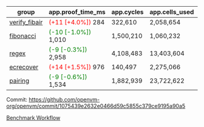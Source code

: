 | group | app.proof_time_ms | app.cycles | app.cells_used | leaf.proof_time_ms | leaf.cycles | leaf.cells_used |
| -- | -- | -- | -- | -- | -- | -- |
| [verify_fibair](https://github.com/openvm-org/openvm/blob/benchmark-results/benchmarks-pr/2121/verify_fibair-1075439e2632e0466d59c5855c379ce9195a90a5.md) |<span style='color: red'>(+11 [+4.0%])</span> 284 |  322,610 |  2,058,654 |- | - | - |
| [fibonacci](https://github.com/openvm-org/openvm/blob/benchmark-results/benchmarks-pr/2121/fibonacci-1075439e2632e0466d59c5855c379ce9195a90a5.md) |<span style='color: green'>(-10 [-1.0%])</span> 1,010 |  1,500,210 |  1,060,232 |- | - | - |
| [regex](https://github.com/openvm-org/openvm/blob/benchmark-results/benchmarks-pr/2121/regex-1075439e2632e0466d59c5855c379ce9195a90a5.md) |<span style='color: green'>(-9 [-0.3%])</span> 2,958 |  4,108,483 |  13,403,604 |- | - | - |
| [ecrecover](https://github.com/openvm-org/openvm/blob/benchmark-results/benchmarks-pr/2121/ecrecover-1075439e2632e0466d59c5855c379ce9195a90a5.md) |<span style='color: red'>(+14 [+1.5%])</span> 976 |  140,497 |  2,275,066 |- | - | - |
| [pairing](https://github.com/openvm-org/openvm/blob/benchmark-results/benchmarks-pr/2121/pairing-1075439e2632e0466d59c5855c379ce9195a90a5.md) |<span style='color: green'>(-9 [-0.6%])</span> 1,534 |  1,882,939 |  23,722,622 |- | - | - |


Commit: https://github.com/openvm-org/openvm/commit/1075439e2632e0466d59c5855c379ce9195a90a5

[Benchmark Workflow](https://github.com/openvm-org/openvm/actions/runs/17504008464)
